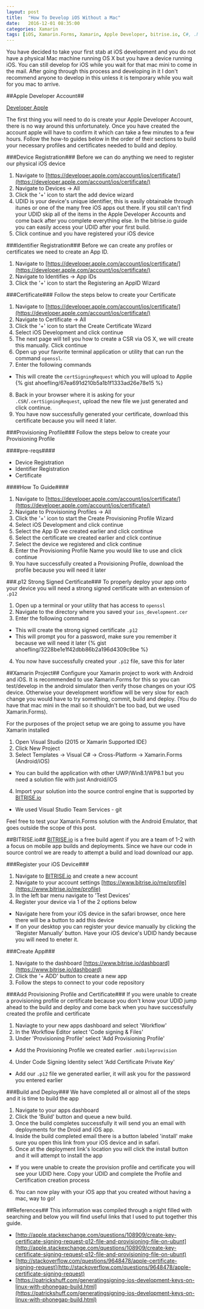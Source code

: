 ```yaml
---
layout: post
title:  "How To Develop iOS Without a Mac"
date:   2016-12-01 08:35:00
categories: Xamarin
tags: [iOS, Xamarin.Forms, Xamarin, Apple Developer, bitrise.io, C#, .NET]
---
```

You have decided to take your first stab at iOS development and you do not have a physical Mac machine running OS X but you have a device running iOS. You can still develop for iOS while you wait for that mac mini to come in the mail. After going through this process and developing in it I don't recommend anyone to develop in this unless it is temporary while you wait for you mac to arrive. 

##Apple Developer Account##

[Developer Apple](https://developer.apple.com/)

The first thing you will need to do is create your Apple Developer Account, there is no way around this unfortunately. Once you have created the account apple will have to confirm it which can take a few minutes to a few hours. Follow the how-to guides below in the order of their sections to build your necessary profiles and certificates needed to build and deploy.

###Device Registration###
Before we can do anything we need to register our physical iOS device

1. Navigate to [https://developer.apple.com/account/ios/certificate/](https://developer.apple.com/account/ios/certificate/)
2. Navigate to Devices -> All
3. Click the '+' icon to start the add device wizard
4. UDID is your device's unique identifier, this is easily obtainable through itunes or one of the many free iOS apps out there. If you still can't find your UDID skip all of the items in the Apple Developer Accounts and come back after you complete everything else. In the bitrise.io guide you can easily access your UDID after your first build.
5. Click continue and you have registered your iOS device

###Identifier Registration###
Before we can create any profiles or certificates we need to create an App ID. 

1. Navigate to [https://developer.apple.com/account/ios/certificate/](https://developer.apple.com/account/ios/certificate/)
2. Navigate to Identifies -> App IDs
3. Click the '+' icon to start the Registering an AppID Wizard


###Certificate###
Follow the steps below to create your Certificate

1. Navigate to [https://developer.apple.com/account/ios/certificate/](https://developer.apple.com/account/ios/certificate/)
2. Navigate to Certificate -> All
3. Click the '+' icon to start the Create Certificate Wizard
4. Select iOS Development and click continue
5. The next page will tell you how to create a CSR via OS X, we will create this manually. Click continue
6. Open up your favorite terminal application or utility that can run the command `openssl`. 
7. Enter the following commands 
  - This will create the `certSigningRequest` which you will upload to Applie
   {% gist ahoefling/67ea691d210b5a1b1f1333ad26e78e15 %}
8. Back in your browser where it is asking for your `.CSR`/`.certSigningRequest`, upload the new file we just generated and click continue.
9. You have now successfully generated your certificate, download this certificate because you will need it later.

###Provisioning Profile###
Follow the steps below to create your Provisioning Profile

####pre-reqs####
* Device Registration
* Identifier Registration
* Certificate

####How To Guide####
1. Navigate to [https://developer.apple.com/account/ios/certificate/](https://developer.apple.com/account/ios/certificate/)
2. Navigate to Provisioning Profiles -> All
3. Click the '+' icon to start the Create Provisioning Profile Wizard
4. Select iOS Development and click continue
5. Select the App ID we created earlier and click continue
6. Select the certificate we created earlier and click continue
7. Select the device we registered and click continue
8. Enter the Provisioning Profile Name you would like to use and click continue
9. You have successfully created a Provisioning Profile, download the profile because you will need it later

###.p12 Strong Signed Certificate###
To properly deploy your app onto your device you will need a strong signed certificate with an extension of `.p12`

1. Open up a terminal or your utility that has access to `openssl`
2. Navigate to the directory where you saved your `ios_development.cer`
3. Enter the following command
  - This will create the strong signed certificate `.p12`
  - This will prompt you for a password, make sure you remember it because we will need it later
  {% gist ahoefling/3228be1e1f42dbb86b2a196d4309c9be %}
4. You now have successfully created your `.p12` file, save this for later

##Xamarin Project##
Configure your Xamarin project to work with Android and iOS. It is recommended to use Xamarin.Forms for this so you can test/develop in the android simulator then verify those changes on your iOS device. Otherwise your development workflow will be very slow for each change you would have to try something, commit, build and deploy. (You do have that mac mini in the mail so it shouldn't be too bad, but we used Xamarin.Forms).

For the purposes of the project setup we are going to assume you have Xamarin installed

1. Open Visual Studio (2015 or Xamarin Supported IDE)
2. Click New Project
3. Select Templates -> Visual C# -> Cross-Platform -> Xamarin.Forms (Android/iOS)
  - You can build the application with other UWP/Win8.1/WP8.1 but you need a solution file with just Android/iOS
4. Import your solution into the source control engine that is supported by [BITRISE.io](https://www.bitrise.io/)
  - We used Visual Studio Team Services - git

Feel free to test your Xamarin.Forms solution with the Android Emulator, that goes outside the scope of this post.

##BITRISE.io##
[BITRISE.io](https://www.bitrise.io/) is a free build agent if you are a team of 1-2 with a focus on mobile app builds and deployments. Since we have our code in source control we are ready to attempt a build and load download our app.

###Register your iOS Device###
1. Navigate to [BITRISE.io](https://www.bitrise.io/) and create a new account
2. Navigate to your account settings [https://www.bitrise.io/me/profile](https://www.bitrise.io/me/profile)
3. In the left bar menu navigate to 'Test Devices'
4. Register your device via 1 of the 2 options below
  - Navigate here from your iOS device in the safari browser, once here there will be a button to add this device
  - If on your desktop you can register your device manually by clicking the 'Register Manually' button. Have your iOS device's UDID handy because you will need to eneter it.

###Create App###
1. Navigate to the dashboard [https://www.bitrise.io/dashboard](https://www.bitrise.io/dashboard)
2. Click the '+ ADD' button to create a new app
3. Follow the steps to connect to your code repository

###Add Provisioning Profile and Certificate###
If you were unable to create a provisioning profile or certificate because you don't know your UDID jump ahead to the build and deploy and come back when you have successfully created the profile and certificate

1. Naviagte to your new apps dashboard and select 'Workflow'
2. In the Workflow Editor select 'Code signing & Files'
3. Under 'Provisioning Profile' select 'Add Provisioning Profile'
  - Add the Provisioning Profile we created earlier `.mobileprovision`
4. Under Code Signing Identity select 'Add Certificate Private Key'
  - Add our `.p12` file we generated earlier, it will ask you for the password you entered earlier

###Build and Deploy###
We have completed all or almost all of the steps and it is time to build the app

1. Navigate to your apps dashboard
2. Click the 'Build' button and queue a new build.
3. Once the build completes successfully it will send you an email with deployments for the Droid and iOS app.
4. Inside the build completed email there is a button labeled 'install' make sure you open this link from your iOS device and in safari.
5. Once at the deployment link's location you will click the install button and it will attempt to install the app
  - If you were unable to create the provision profile and certificate you will see your UDID here. Copy your UDID and complete the Profile and Certification creation process
6. You can now play with your iOS app that you created without having a mac, way to go!

##References##
This information was compiled through a night filled with searching and below you will find useful links that I used to put together this guide.

* [http://apple.stackexchange.com/questions/108909/create-key-certificate-signing-request-p12-file-and-provisioning-file-on-ubunt](http://apple.stackexchange.com/questions/108909/create-key-certificate-signing-request-p12-file-and-provisioning-file-on-ubunt)
* [http://stackoverflow.com/questions/9648478/apple-certificate-signing-request](http://stackoverflow.com/questions/9648478/apple-certificate-signing-request)
* [https://patrickshuff.com/generatingsigning-ios-development-keys-on-linux-with-phonegap-build.html](https://patrickshuff.com/generatingsigning-ios-development-keys-on-linux-with-phonegap-build.html)
